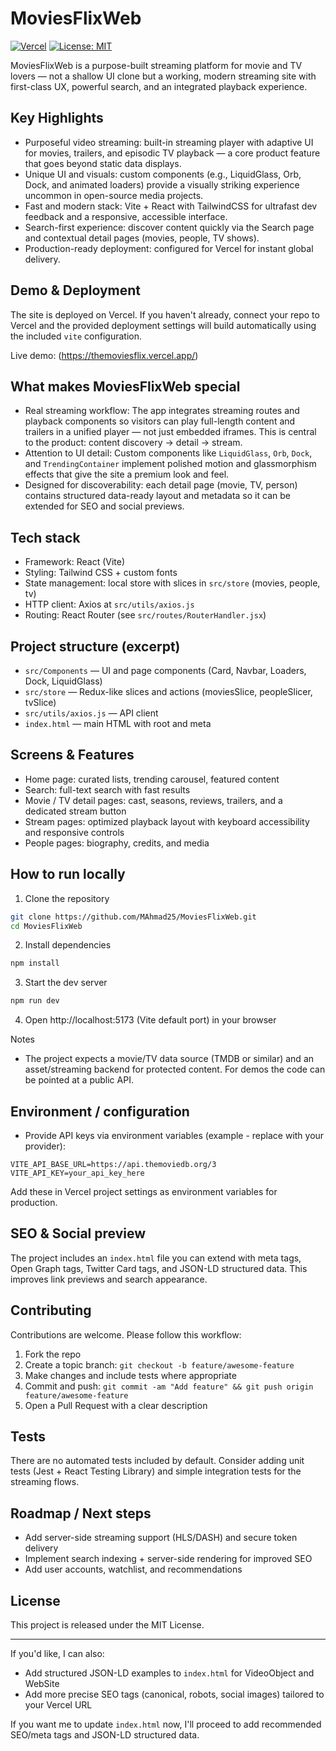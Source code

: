 # MoviesFlixWeb

[![Vercel](https://img.shields.io/badge/deployed%20on-Vercel-000000?style=flat-square)](https://vercel.com)
[![License: MIT](https://img.shields.io/badge/License-MIT-blue.svg)](LICENSE)

MoviesFlixWeb is a purpose-built streaming platform for movie and TV lovers — not a shallow UI clone but a working, modern streaming site with first-class UX, powerful search, and an integrated playback experience.

## Key Highlights

- Purposeful video streaming: built-in streaming player with adaptive UI for movies, trailers, and episodic TV playback — a core product feature that goes beyond static data displays.
- Unique UI and visuals: custom components (e.g., LiquidGlass, Orb, Dock, and animated loaders) provide a visually striking experience uncommon in open-source media projects.
- Fast and modern stack: Vite + React with TailwindCSS for ultrafast dev feedback and a responsive, accessible interface.
- Search-first experience: discover content quickly via the Search page and contextual detail pages (movies, people, TV shows).
- Production-ready deployment: configured for Vercel for instant global delivery.

## Demo & Deployment

The site is deployed on Vercel. If you haven't already, connect your repo to Vercel and the provided deployment settings will build automatically using the included `vite` configuration.

Live demo: (https://themoviesflix.vercel.app/)

## What makes MoviesFlixWeb special

- Real streaming workflow: The app integrates streaming routes and playback components so visitors can play full-length content and trailers in a unified player — not just embedded iframes. This is central to the product: content discovery -> detail -> stream.
- Attention to UI detail: Custom components like `LiquidGlass`, `Orb`, `Dock`, and `TrendingContainer` implement polished motion and glassmorphism effects that give the site a premium look and feel.
- Designed for discoverability: each detail page (movie, TV, person) contains structured data-ready layout and metadata so it can be extended for SEO and social previews.

## Tech stack

- Framework: React (Vite)
- Styling: Tailwind CSS + custom fonts
- State management: local store with slices in `src/store` (movies, people, tv)
- HTTP client: Axios at `src/utils/axios.js`
- Routing: React Router (see `src/routes/RouterHandler.jsx`)

## Project structure (excerpt)

- `src/Components` — UI and page components (Card, Navbar, Loaders, Dock, LiquidGlass)
- `src/store` — Redux-like slices and actions (moviesSlice, peopleSlicer, tvSlice)
- `src/utils/axios.js` — API client
- `index.html` — main HTML with root and meta

## Screens & Features

- Home page: curated lists, trending carousel, featured content
- Search: full-text search with fast results
- Movie / TV detail pages: cast, seasons, reviews, trailers, and a dedicated stream button
- Stream pages: optimized playback layout with keyboard accessibility and responsive controls
- People pages: biography, credits, and media

## How to run locally

1. Clone the repository

```bash
git clone https://github.com/MAhmad25/MoviesFlixWeb.git
cd MoviesFlixWeb
```

2. Install dependencies

```bash
npm install
```

3. Start the dev server

```bash
npm run dev
```

4. Open http://localhost:5173 (Vite default port) in your browser

Notes

- The project expects a movie/TV data source (TMDB or similar) and an asset/streaming backend for protected content. For demos the code can be pointed at a public API.

## Environment / configuration

- Provide API keys via environment variables (example - replace with your provider):

```env
VITE_API_BASE_URL=https://api.themoviedb.org/3
VITE_API_KEY=your_api_key_here
```

Add these in Vercel project settings as environment variables for production.

## SEO & Social preview

The project includes an `index.html` file you can extend with meta tags, Open Graph tags, Twitter Card tags, and JSON-LD structured data. This improves link previews and search appearance.

## Contributing

Contributions are welcome. Please follow this workflow:

1. Fork the repo
2. Create a topic branch: `git checkout -b feature/awesome-feature`
3. Make changes and include tests where appropriate
4. Commit and push: `git commit -am "Add feature" && git push origin feature/awesome-feature`
5. Open a Pull Request with a clear description

## Tests

There are no automated tests included by default. Consider adding unit tests (Jest + React Testing Library) and simple integration tests for the streaming flows.

## Roadmap / Next steps

- Add server-side streaming support (HLS/DASH) and secure token delivery
- Implement search indexing + server-side rendering for improved SEO
- Add user accounts, watchlist, and recommendations

## License

This project is released under the MIT License.

---

If you'd like, I can also:

- Add structured JSON-LD examples to `index.html` for VideoObject and WebSite
- Add more precise SEO tags (canonical, robots, social images) tailored to your Vercel URL

If you want me to update `index.html` now, I'll proceed to add recommended SEO/meta tags and JSON-LD structured data.
